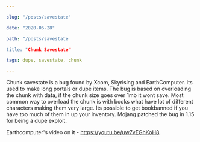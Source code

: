 ```yaml
---

slug: "/posts/savestate"

date: "2020-06-28"

path: "/posts/savestate

title: "Chunk Savestate"

tags: dupe, savestate, chunk

---
```


Chunk savestate is a bug found by Xcom, Skyrising and EarthComputer.
Its used to make long portals or dupe items. The bug is based on
overloading the chunk with data, if the chunk size goes over 1mb
it wont save. Most common way to overload the chunk is with books
what have lot of different characters making them very large. 
Its possible to get bookbanned if you have too much of them in up
your inventory. Mojang patched the bug in 1.15 for being a dupe exploit. 

Earthcomputer's video on it - https://youtu.be/uw7vEGhKoH8
